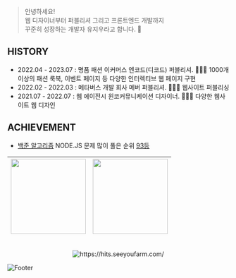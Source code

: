 <br>

> 안녕하세요!
> <br> 웹 디자이너부터 퍼블리셔 그리고 프론트엔드 개발까지
> <br> 꾸준히 성장하는 개발자 유지우라고 합니다. 🙂


## HISTORY
- 2022.04 - 2023.07 : 명품 패션 이커머스 엔코드(디코드) 퍼블리셔. 🧑🏻‍💻 1000개 이상의 패션 룩북, 이벤트 페이지 등 다양한 인터렉티브 웹 페이지 구현
- 2022.02 - 2022.03 : 메타버스 개발 회사 메버 퍼블리셔. 🧑🏻‍💻 웹사이트 퍼블리싱
- 2021.07 - 2022.07 : 웹 에이전시 윈코커뮤니케이션 디자이너. 🧑🏻‍🎨 다양한 웹사이트 웹 디자인

## ACHIEVEMENT
- [백준 알고리즘](https://www.acmicpc.net/user/yuziwoo) NODE.JS 문제 많이 풀은 순위 [93등](https://www.acmicpc.net/ranklist/language/17/1)

| <img src="https://github-readme-stats.vercel.app/api?username=yuziwoo&show_icons=true&theme=dark&count_private=true&custom_title=yuziwoo&bg_color=30,A5B4E8,BEB5E8&title_color=fff&text_color=fff&icon_color=fff" height="170"> | <img src="https://mazassumnida.wtf/api/v2/generate_badge?boj=yuziwoo" height="170"> |
| :---------------------------------------------------------------------------------------: | :---------------------------------------------------------------------------------------: | 




<div align="center">
<br> <img src="https://hits.seeyoufarm.com/api/count/incr/badge.svg?url=https%3A%2F%2Fgithub.com%2Fyuziwoo&count_bg=%23A4B7F7&title_bg=%23829FFF&icon=github.svg&icon_color=%23FFFFFF&title=Github+%EB%B0%A9%EB%AC%B8%EC%9E%90&edge_flat=false" alt="https://hits.seeyoufarm.com/">
<br>
</div>

![Footer](https://capsule-render.vercel.app/api?type=waving&color=gradient&height=150&section=footer)
